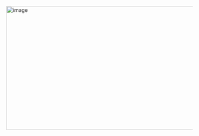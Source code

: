 <img width="1214" height="335" alt="image" src="https://github.com/user-attachments/assets/82335b88-5da9-45c1-b29a-b2a4b2fefc48" />
